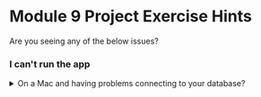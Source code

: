 # Module 9 Project Exercise Hints

Are you seeing any of the below issues?

### I can't run the app

<details markdown="1">
<summary markdown="1">
On a Mac and having problems connecting to your database?
</summary>

If you are getting an error containing `SSL: CERTIFICATE_VERIFY_FAILED`, then here's the solution.

- Install the "certifi" package: `poetry add certifi` on command line
- Import it.
- When you create your MongoClient, point it to certifi: `client = MongoClient(<connection_string>, tlsCAFile=certifi.where())`

<details markdown="1">
<summary markdown="1">
Explanation of the issue
</summary>

When connecting over SSL (or technically TLS), the server presents a certificate to prove their identity. This certificate has been signed by a "certificate authority" (or "CA") which in turn is signed by a higher authority and so on up a chain. At the top will be a "root CA" not signed by anyone else. 

In order to trust the server's certificate, you need a store of trusted CAs. If your trust store contains the root CA (or any of the other certificates in the chain), then you trust the server's certificate and can happily proceed with a secure request. 

The [certifi](https://pypi.org/project/certifi/) package contains Mozilla's curated list of trustworthy CAs, so we're just telling pymongo to use that to validate its connection to your database server.

</details>

</details>
